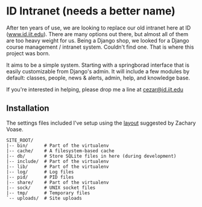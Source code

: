 ID Intranet (needs a better name)
=================================

After ten years of use, we are looking to replace our old intranet here at ID (www.id.iit.edu). There are many options out there, but almost all of them are too heavy weight for us. Being a Django shop, we looked for a Django course management / intranet system. Couldn't find one. That is where this project was born.

It aims to be a simple system. Starting with a springborad interface that is easily customizable from Django's admin. It will include a few modules by default: classes, people, news & alerts, admin, help, and knowledge base.

If you're interested in helping, please drop me a line at cezar@id.iit.edu

Installation
------------

The settings files included I've setup using the [layout](http://blog.zacharyvoase.com/2010/02/03/django-project-conventions/) suggested by Zachary Voase.

``````````````````````````
SITE_ROOT/
|-- bin/      # Part of the virtualenv
|-- cache/    # A filesystem-based cache
|-- db/       # Store SQLite files in here (during development)
|-- include/  # Part of the virtualenv
|-- lib/      # Part of the virtualenv
|-- log/      # Log files
|-- pid/      # PID files
|-- share/    # Part of the virtualenv
|-- sock/     # UNIX socket files
|-- tmp/      # Temporary files
`-- uploads/  # Site uploads
``````````````````````````